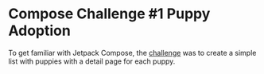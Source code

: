# Compose Challenge #1 Puppy Adoption
To get familiar with Jetpack Compose, the [challenge](https://android-developers.googleblog.com/2021/02/android-dev-challenge-lift-off-with.html) was to create a simple list with puppies with a detail page for each puppy.
